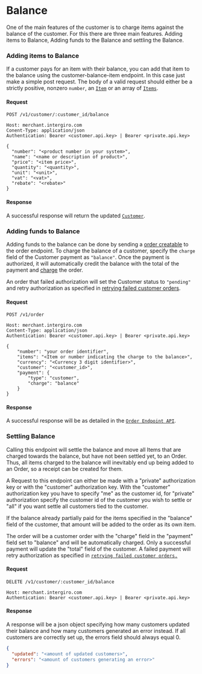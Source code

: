 # Balance
One of the main features of the customer is to charge items against the balance of the customer. For this there are three main features. 
Adding items to Balance, Adding funds to the Balance and settling the Balance. 

### Adding items to Balance
If a customer pays for an item with their balance, you can add that item to the balance using the customer-balance-item endpoint. 
In this case just make a simple post request. 
The body of a valid request should either be a strictly positive, nonzero `number`, an [`Item`](../common/reference.html#item) or an array of [`Items`](../common/reference.html#item).

#### Request
``` {1}
POST /v1/customer/:customer_id/balance

Host: merchant.intergiro.com 
Conent-Type: application/json
Authentication: Bearer <customer.api.key> | Bearer <private.api.key>

{
  "number": "<product number in your system>",
  "name": "<name or description of product>",
  "price": "<item price>",
  "quantity": "<quantity>",
  "unit": "<unit>",
  "vat": "<vat>",
  "rebate": "<rebate>"
}
```

#### Response
A successful response will return the updated [`Customer`](./reference.html#customer).

### Adding funds to Balance
Adding funds to the balance can be done by sending a [order creatable](../reference/order.html#order) to the order endpoint.
To charge the balance of a customer, specify the `charge` field of the Customer payment as `"balance"`.
Once the payment is authorized, it will automatically credit the balance with the total of the payment and [charge](#) the order.

An order that failed authorization will set the Customer status to `"pending"` and retry authorization as specified in [retrying failed customer orders](#).

#### Request
``` {1}
POST /v1/order

Host: merchant.intergiro.com
Content-Type: application/json
Authentication: Bearer <customer.api.key> | Bearer <private.api.key>

{
    "number": "your order identifier",
    "items": "<Item or number indicating the charge to the balance>",
    "currency": "<Currency 3 digit identifier>",
    "customer": "<customer_id>",
    "payment": {
        "type": "customer",
        "charge": "balance"
	}
}
```

#### Response
A successful response will be as detailed in the [`Order Endpoint API`](../order#card-customer-payment).

### Settling Balance
Calling this endpoint will settle the balance and move all Items that are charged towards the balance, but have not been settled yet, to an Order. 
Thus, all items charged to the balance will inevitably end up being added to an Order, so a receipt can be created for them.

A Request to this endpoint can either be made with a "private" authorization key or with the "customer" authorization key. 
With the "customer" authorization key you have to specify "me" as the customer id, for "private" authorization specify the customer id of the customer you wish to settle or "all" if you want settle all customers tied to the customer.

If the balance already partially paid for the items specified in the "balance" field of the customer, that amount will be added to the order as its own item.

The order will be a customer order with the "charge" field in the "payment" field set to "balance" and will be automatically charged. 
Only a successful payment will update the "total" field of the customer. 
A failed payment will retry authorization as specified in [`retrying failed customer orders.`](../reference/order#retry-failed-customer-payments)

#### Request

```{1}
DELETE /v1/customer/:customer_id/balance

Host: merchant.intergiro.com
Authentication: Bearer <customer.api.key> | Bearer <private.api.key>
```
#### Response
A response will be a json object specifying how many customers updated their balance and how many customers generated an error instead. 
If all customers are correctly set up, the errors field should always equal 0.
```json
{
  "updated": "<amount of updated customers>",
  "errors": "<amount of customers generating an error>"
}
```
